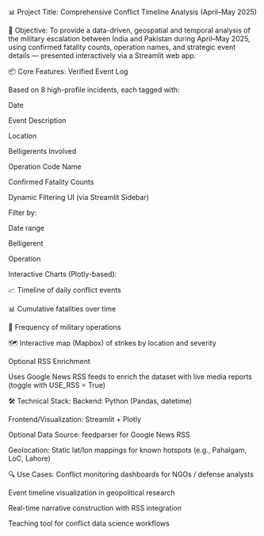 📊 Project Title: Comprehensive Conflict Timeline Analysis (April–May 2025)


🎯 Objective:
To provide a data-driven, geospatial and temporal analysis of the military escalation between India and Pakistan during April–May 2025, using confirmed fatality counts, operation names, and strategic event details — presented interactively via a Streamlit web app.

📦 Core Features:
Verified Event Log

Based on 8 high-profile incidents, each tagged with:

Date

Event Description

Location

Belligerents Involved

Operation Code Name

Confirmed Fatality Counts

Dynamic Filtering UI (via Streamlit Sidebar)

Filter by:

Date range

Belligerent

Operation

Interactive Charts (Plotly-based):

📈 Timeline of daily conflict events

📊 Cumulative fatalities over time

📌 Frequency of military operations

🗺️ Interactive map (Mapbox) of strikes by location and severity

Optional RSS Enrichment

Uses Google News RSS feeds to enrich the dataset with live media reports (toggle with USE_RSS = True)

🛠️ Technical Stack:
Backend: Python (Pandas, datetime)

Frontend/Visualization: Streamlit + Plotly

Optional Data Source: feedparser for Google News RSS

Geolocation: Static lat/lon mappings for known hotspots (e.g., Pahalgam, LoC, Lahore)

🔍 Use Cases:
Conflict monitoring dashboards for NGOs / defense analysts

Event timeline visualization in geopolitical research

Real-time narrative construction with RSS integration

Teaching tool for conflict data science workflows
